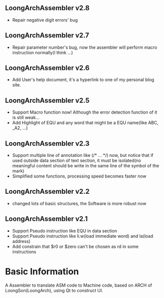 ## LoongArchAssembler v2.8

* Repair negative digit errors' bug

## LoongArchAssembler v2.7

+ Repair parameter number's bug, now the assembler will perform macro instruction normally(I think ...)

## LoongArchAssembler v2.6

+ Add User's help document, it's a hyperlink to one of my personal blog site.

## LoongArchAssembler v2.5

+ Support Macro function now! Although the error detection function of it is still weak...
+ Add Highlight of EQU and any word that might be a EQU name(like ABC, _A2, ...)

## LoongArchAssembler v2.3

+ Support multiple line of annotation like (/* ... */) now, but notice that if used outside data section of text section, it must be isolated(no meaningful content should be write in the same line of the symbol of the mark)
+ Simplified some functions, processing speed becomes faster now

## LoongArchAssembler v2.2

+ changed lots of basic structures, the Software is more robust now

## LoongArchAssembler v2.1

+ Support Pseudo instruction like EQU in data section
+ Support Pseudo instruction like li.w(load immediate word) and la(load address)
+ Add constrain that $r0 or $zero can't be chosen as rd in some instructions

# Basic Information

A Assembler to translate ASM code to Machine code, based on ARCH of LoongSon(LoongArch), using Qt to construct UI.
